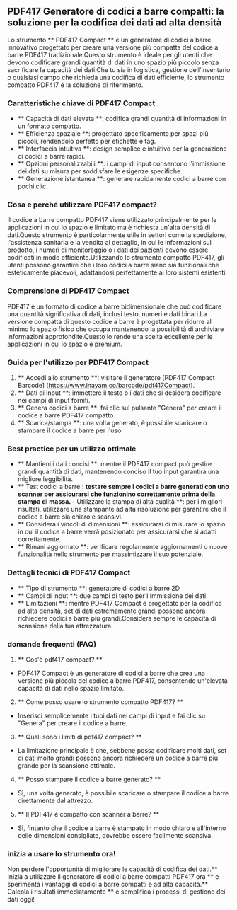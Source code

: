 ## PDF417 Generatore di codici a barre compatti: la soluzione per la codifica dei dati ad alta densità

Lo strumento ** PDF417 Compact ** è un generatore di codici a barre innovativo progettato per creare una versione più compatta del codice a barre PDF417 tradizionale.Questo strumento è ideale per gli utenti che devono codificare grandi quantità di dati in uno spazio più piccolo senza sacrificare la capacità dei dati.Che tu sia in logistica, gestione dell'inventario o qualsiasi campo che richieda una codifica di dati efficiente, lo strumento compatto PDF417 è la soluzione di riferimento.

### Caratteristiche chiave di PDF417 Compact

- ** Capacità di dati elevata **: codifica grandi quantità di informazioni in un formato compatto.
- ** Efficienza spaziale **: progettato specificamente per spazi più piccoli, rendendolo perfetto per etichette e tag.
- ** Interfaccia intuitiva **: design semplice e intuitivo per la generazione di codici a barre rapidi.
- ** Opzioni personalizzabili **: i campi di input consentono l'immissione dei dati su misura per soddisfare le esigenze specifiche.
- ** Generazione istantanea **: generare rapidamente codici a barre con pochi clic.

### Cosa e perché utilizzare PDF417 compact?

Il codice a barre compatto PDF417 viene utilizzato principalmente per le applicazioni in cui lo spazio è limitato ma è richiesta un'alta densità di dati.Questo strumento è particolarmente utile in settori come la spedizione, l'assistenza sanitaria e la vendita al dettaglio, in cui le informazioni sul prodotto, i numeri di monitoraggio o i dati dei pazienti devono essere codificati in modo efficiente.Utilizzando lo strumento compatto PDF417, gli utenti possono garantire che i loro codici a barre siano sia funzionali che esteticamente piacevoli, adattandosi perfettamente ai loro sistemi esistenti.

### Comprensione di PDF417 Compact

PDF417 è un formato di codice a barre bidimensionale che può codificare una quantità significativa di dati, inclusi testo, numeri e dati binari.La versione compatta di questo codice a barre è progettata per ridurre al minimo lo spazio fisico che occupa mantenendo la possibilità di archiviare informazioni approfondite.Questo lo rende una scelta eccellente per le applicazioni in cui lo spazio è premium.

### Guida per l'utilizzo per PDF417 Compact

1. ** Accedi allo strumento **: visitare il generatore [PDF417 Compact Barcode] (https://www.inayam.co/barcode/pdf417Compact).
2. ** Dati di input **: immettere il testo o i dati che si desidera codificare nei campi di input forniti.
3. ** Genera codici a barre **: fai clic sul pulsante "Genera" per creare il codice a barre PDF417 compatto.
4. ** Scarica/stampa **: una volta generato, è possibile scaricare o stampare il codice a barre per l'uso.

### Best practice per un utilizzo ottimale

- ** Mantieni i dati concisi **: mentre il PDF417 compact può gestire grandi quantità di dati, mantenendo conciso il tuo input garantirà una migliore leggibilità.
- ** Test codici a barre **: testare sempre i codici a barre generati con uno scanner per assicurarsi che funzionino correttamente prima della stampa di massa.
-** Utilizzare la stampa di alta qualità **: per i migliori risultati, utilizzare una stampante ad alta risoluzione per garantire che il codice a barre sia chiaro e scansivi.
- ** Considera i vincoli di dimensioni **: assicurarsi di misurare lo spazio in cui il codice a barre verrà posizionato per assicurarsi che si adatti correttamente.
- ** Rimani aggiornato **: verificare regolarmente aggiornamenti o nuove funzionalità nello strumento per massimizzare il suo potenziale.

### Dettagli tecnici di PDF417 Compact

- ** Tipo di strumento **: generatore di codici a barre 2D
- ** Campi di input **: due campi di testo per l'immissione dei dati
- ** Limitazioni **: mentre PDF417 Compact è progettato per la codifica ad alta densità, set di dati estremamente grandi possono ancora richiedere codici a barre più grandi.Considera sempre le capacità di scansione della tua attrezzatura.

### domande frequenti (FAQ)

1. ** Cos'è pdf417 compact? **
- PDF417 Compact è un generatore di codici a barre che crea una versione più piccola del codice a barre PDF417, consentendo un'elevata capacità di dati nello spazio limitato.

2. ** Come posso usare lo strumento compatto PDF417? **
- Inserisci semplicemente i tuoi dati nei campi di input e fai clic su "Genera" per creare il codice a barre.

3. ** Quali sono i limiti di pdf417 compact? **
- La limitazione principale è che, sebbene possa codificare molti dati, set di dati molto grandi possono ancora richiedere un codice a barre più grande per la scansione ottimale.

4. ** Posso stampare il codice a barre generato? **
- Sì, una volta generato, è possibile scaricare o stampare il codice a barre direttamente dal attrezzo.

5. ** Il PDF417 è compatto con scanner a barre? **
- Sì, fintanto che il codice a barre è stampato in modo chiaro e all'interno delle dimensioni consigliate, dovrebbe essere facilmente scansiva.

### inizia a usare lo strumento ora!

Non perdere l'opportunità di migliorare le capacità di codifica dei dati.** Inizia a utilizzare il generatore di codici a barre compatti PDF417 ora ** e sperimenta i vantaggi di codici a barre compatti e ad alta capacità.** Calcola i risultati immediatamente ** e semplifica i processi di gestione dei dati oggi!